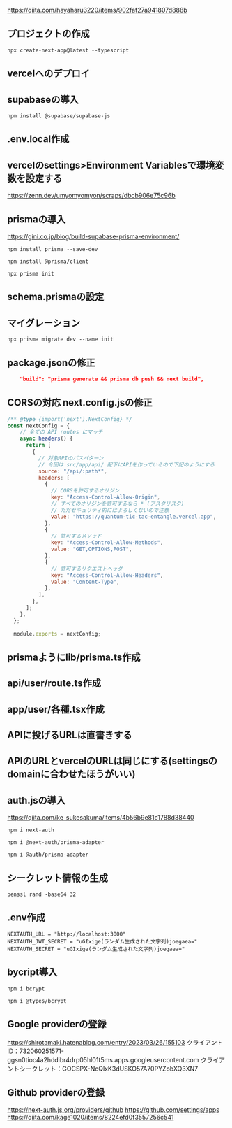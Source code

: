 https://qiita.com/hayaharu3220/items/902faf27a941807d888b

## プロジェクトの作成
```shell
npx create-next-app@latest --typescript
```

## vercelへのデプロイ

## supabaseの導入
```shell
npm install @supabase/supabase-js
```

## .env.local作成

## vercelのsettings>Environment Variablesで環境変数を設定する
https://zenn.dev/umyomyomyon/scraps/dbcb906e75c96b

## prismaの導入
https://gini.co.jp/blog/build-supabase-prisma-environment/

```shell
npm install prisma --save-dev
```

```shell
npm install @prisma/client
```

```shell
npx prisma init
```

## schema.prismaの設定

## マイグレーション
```shell
npx prisma migrate dev --name init
```

## package.jsonの修正
```json
    "build": "prisma generate && prisma db push && next build",
```

## CORSの対応 next.config.jsの修正
```js
/** @type {import('next').NextConfig} */
const nextConfig = {
    // 全ての API routes にマッチ
    async headers() {
      return [
        {
          // 対象APIのパスパターン
          // 今回は src/app/api/ 配下にAPIを作っているので下記のようにする
          source: "/api/:path*",
          headers: [
            {
              // CORSを許可するオリジン
              key: "Access-Control-Allow-Origin",
              // すべてのオリジンを許可するなら * (アスタリスク)
              // ただセキュリティ的にはよろしくないので注意
              value: "https://quantum-tic-tac-entangle.vercel.app",
            },
            {
              // 許可するメソッド
              key: "Access-Control-Allow-Methods",
              value: "GET,OPTIONS,POST",
            },
            {
              // 許可するリクエストヘッダ
              key: "Access-Control-Allow-Headers",
              value: "Content-Type",
            },
          ],
        },
      ];
    },
  };
  
  module.exports = nextConfig;
```

## prismaようにlib/prisma.ts作成

## api/user/route.ts作成

## app/user/各種.tsx作成

## APIに投げるURLは直書きする

## APIのURLとvercelのURLは同じにする(settingsのdomainに合わせたほうがいい)

## auth.jsの導入
https://qiita.com/ke_sukesakuma/items/4b56b9e81c1788d38440
```shell
npm i next-auth
```
```shell
npm i @next-auth/prisma-adapter
```
```shell
npm i @auth/prisma-adapter
```

## シークレット情報の生成
```shell
penssl rand -base64 32
```

## .env作成
```
NEXTAUTH_URL = "http://localhost:3000"
NEXTAUTH_JWT_SECRET = "uGIxige(ランダム生成された文字列)joegaea="
NEXTAUTH_SECRET = "uGIxige(ランダム生成された文字列)joegaea="
```

## bycript導入
```shell
npm i bcrypt
```

```shell
npm i @types/bcrypt
```

## Google providerの登録
https://shirotamaki.hatenablog.com/entry/2023/03/26/155103
クライアントID：732060251571-ggsn0tioc4a2hddibr4drp05hl01t5ms.apps.googleusercontent.com
クライアントシークレット：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

## Github providerの登録
https://next-auth.js.org/providers/github
https://github.com/settings/apps
https://qiita.com/kage1020/items/8224efd0f3557256c541